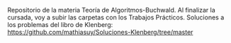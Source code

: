 Repositorio de la materia Teoría de Algoritmos-Buchwald. Al finalizar la cursada, voy a subir las carpetas con los Trabajos Prácticos.
Soluciones a los problemas del libro de Klenberg: https://github.com/mathiasuy/Soluciones-Klenberg/tree/master
